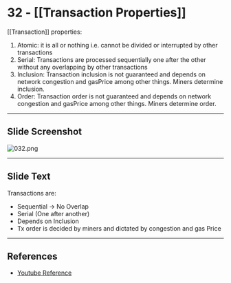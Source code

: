 # 32 - [[Transaction Properties]]

[[Transaction]] properties:

1.  Atomic: it is all or nothing i.e. cannot be divided or interrupted by other transactions
2.  Serial: Transactions are processed sequentially one after the other without any overlapping by other transactions
3.  Inclusion: Transaction inclusion is not guaranteed and depends on network congestion and gasPrice among other things. Miners determine inclusion.
4.  Order: Transaction order is not guaranteed and depends on network congestion and gasPrice among other things. Miners determine order.
___
## Slide Screenshot
![032.png](../images/ethereum101/032.png)
___
## Slide Text
Transactions are:
- Sequential -> No Overlap
- Serial (One after another)
- Depends on Inclusion
- Tx order is decided by miners and dictated by congestion and gas Price
___
## References
- [Youtube Reference](https://youtu.be/zIeBfuXxuWs?t=611)

